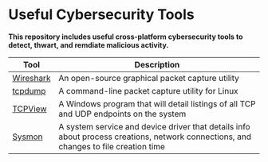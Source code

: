 # Useful Cybersecurity Tools

**This repository includes useful cross-platform cybersecurity tools to detect, thwart, and remdiate malicious activity.**

| Tool                                               | Description                                                                                     |
| ---------------------------------------------------- | ----------------------------------------------------------------------------------------------- |
| [Wireshark](https://www.wireshark.org/)      | An open-source graphical packet capture utility                                       |
| [tcpdump](https://www.tcpdump.org/)      | A command-line packet capture utility for Linux                                    |
| [TCPView](https://learn.microsoft.com/en-us/sysinternals/downloads/tcpview)      | A Windows program that will detail listings of all TCP and UDP endpoints on the system    |
| [Sysmon](https://learn.microsoft.com/en-us/sysinternals/downloads/sysmon)      | A system service and device driver that details info about process creations, network connections, and changes to file creation time    |

